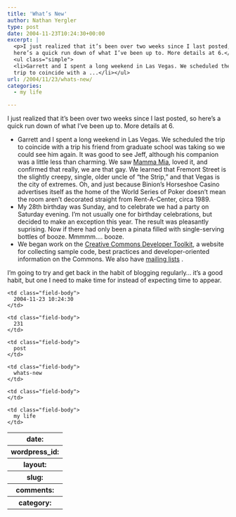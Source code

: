 ```yaml
---
title: 'What’s New'
author: Nathan Yergler
type: post
date: 2004-11-23T10:24:30+00:00
excerpt: |
  <p>I just realized that it’s been over two weeks since I last posted, so
  here’s a quick run down of what I’ve been up to. More details at 6.</p>
  <ul class="simple">
  <li>Garrett and I spent a long weekend in Las Vegas. We scheduled the
  trip to coincide with a ...</li></ul>
url: /2004/11/23/whats-new/
categories:
  - my life

---
```

I just realized that it’s been over two weeks since I last posted, so here’s a quick run down of what I’ve been up to. More details at 6.

<ul class="simple">
  <li>
    Garrett and I spent a long weekend in Las Vegas. We scheduled the trip to coincide with a trip his friend from graduate school was taking so we could see him again. It was good to see Jeff, although his companion was a little less than charming. We saw <a class="reference external" href="http://www.mamma-mia.com/">Mamma Mia</a>, loved it, and confirmed that really, we are that gay. We learned that Fremont Street is the slightly creepy, single, older uncle of “the Strip,” and that Vegas is the city of extremes. Oh, and just because Binion’s Horseshoe Casino advertises itself as the home of the World Series of Poker doesn’t mean the room aren’t decorated straight from Rent-A-Center, circa 1989.
  </li>
  <li>
    My 28th birthday was Sunday, and to celebrate we had a party on Saturday evening. I’m not usually one for birthday celebrations, but decided to make an exception this year. The result was pleasantly suprising. Now if there had only been a pinata filled with single-serving bottles of booze. Mmmmm…. booze.
  </li>
  <li>
    We began work on the <a class="reference external" href="http://wiki.creativecommons.org/wiki/Developer">Creative Commons Developer Toolkit</a>, a website for collecting sample code, best practices and developer-oriented information on the Commons. We also have <a class="reference external" href="http://wiki.creativecommons.org/wiki/MailingLists">mailing lists</a> .
  </li>
</ul>

I’m going to try and get back in the habit of blogging regularly… it’s a good habit, but one I need to make time for instead of expecting time to appear.

<table class="docutils field-list" frame="void" rules="none">
  <col class="field-name" /> <col class="field-body" /> <tr class="field">
    <th class="field-name">
      date:
    </th>

    <td class="field-body">
      2004-11-23 10:24:30
    </td>
  </tr>

  <tr class="field">
    <th class="field-name">
      wordpress_id:
    </th>

    <td class="field-body">
      231
    </td>
  </tr>

  <tr class="field">
    <th class="field-name">
      layout:
    </th>

    <td class="field-body">
      post
    </td>
  </tr>

  <tr class="field">
    <th class="field-name">
      slug:
    </th>

    <td class="field-body">
      whats-new
    </td>
  </tr>

  <tr class="field">
    <th class="field-name">
      comments:
    </th>

    <td class="field-body">
    </td>
  </tr>

  <tr class="field">
    <th class="field-name">
      category:
    </th>

    <td class="field-body">
      my life
    </td>
  </tr>
</table>